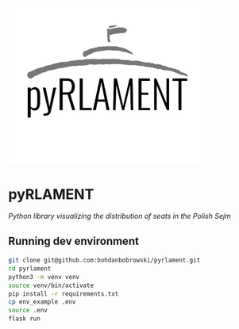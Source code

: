 <img src="https://raw.githubusercontent.com/bohdanbobrowski/pyrlament/master/assets/pyRLAMENT_logo_RAW.svg" width="400" alt="pyRLAMENT" />

# pyRLAMENT

_Python library visualizing the distribution of seats in the Polish Sejm_

## Running dev environment

```bash
git clone git@github.com:bohdanbobrowski/pyrlament.git
cd pyrlament
python3 -m venv venv
source venv/bin/activate
pip install -r requirements.txt
cp env_example .env
source .env
flask run
```